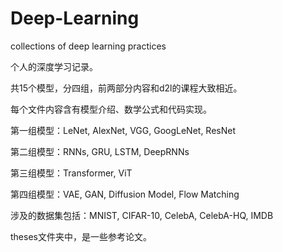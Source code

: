 # Deep-Learning
 collections of deep learning practices

个人的深度学习记录。

共15个模型，分四组，前两部分内容和d2l的课程大致相近。

每个文件内容含有模型介绍、数学公式和代码实现。

第一组模型：LeNet, AlexNet, VGG, GoogLeNet, ResNet

第二组模型：RNNs, GRU, LSTM, DeepRNNs

第三组模型：Transformer, ViT

第四组模型：VAE, GAN, Diffusion Model, Flow Matching



涉及的数据集包括：MNIST, CIFAR-10, CelebA, CelebA-HQ, IMDB



theses文件夹中，是一些参考论文。

